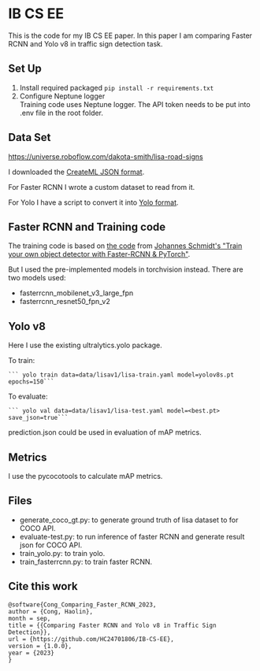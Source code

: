 # IB CS EE
This is the code for my IB CS EE paper. In this paper I am comparing Faster RCNN and Yolo v8 in traffic sign detection task.

## Set Up
1. Install required packaged
    ```pip install -r requirements.txt```
2. Configure Neptune logger <br>
   Training code uses Neptune logger. The API token needs to be put into .env file in the root folder.

## Data Set
https://universe.roboflow.com/dakota-smith/lisa-road-signs

I downloaded the [CreateML JSON format](https://roboflow.com/formats/createml-json). 

For Faster RCNN I wrote a custom dataset to read from it. 

For Yolo I have a script to convert it into [Yolo format](https://docs.ultralytics.com/datasets/detect/).

## Faster RCNN and Training code
The training code is based on [the code](https://github.com/johschmidt42/PyTorch-Object-Detection-Faster-RCNN-Tutorial) from [Johannes Schmidt's "Train your own object detector with Faster-RCNN & PyTorch"](https://johschmidt42.medium.com/train-your-own-object-detector-with-faster-rcnn-pytorch-8d3c759cfc70).

But I used the pre-implemented models in torchvision instead. There are two models used:
- fasterrcnn_mobilenet_v3_large_fpn
- fasterrcnn_resnet50_fpn_v2

## Yolo v8
Here I use the existing ultralytics.yolo package.

To train:

    ``` yolo train data=data/lisav1/lisa-train.yaml model=yolov8s.pt epochs=150```

To evaluate:

    ``` yolo val data=data/lisav1/lisa-test.yaml model=<best.pt> save_json=true```

prediction.json could be used in evaluation of mAP metrics.

## Metrics
I use the pycocotools to calculate mAP metrics.

## Files
- generate_coco_gt.py: to generate ground truth of lisa dataset to for COCO API.
- evaluate-test.py: to run inference of faster RCNN and generate result json for COCO API.
- train_yolo.py: to train yolo.
- train_fasterrcnn.py: to train faster RCNN.

## Cite this work
```
@software{Cong_Comparing_Faster_RCNN_2023,
author = {Cong, Haolin},
month = sep,
title = {{Comparing Faster RCNN and Yolo v8 in Traffic Sign Detection}},
url = {https://github.com/HC24701806/IB-CS-EE},
version = {1.0.0},
year = {2023}
}
```
